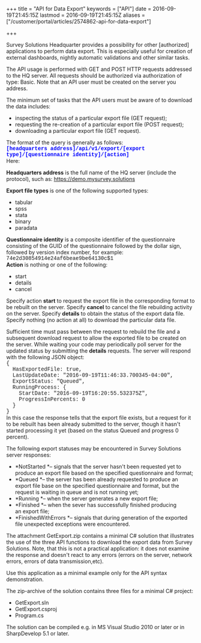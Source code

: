 +++
title = "API for Data Export"
keywords = ["API"]
date = 2016-09-19T21:45:15Z
lastmod = 2016-09-19T21:45:15Z
aliases = ["/customer/portal/articles/2574862-api-for-data-export"]

+++

Survey Solutions Headquarter provides a possibility for other
\[authorized\] applications to perform data export. This is especially
useful for creation of external dashboards, nightly automatic
validations and other similar tasks.  
  
The API usage is performed with GET and POST HTTP requests addressed to
the HQ server. All requests should be authorized via authorization of
type: Basic. Note that an API user must be created on the server you
address.  
  
The minimum set of tasks that the API users must be aware of to download
the data includes:

-   inspecting the status of a particular export file (GET request);
-   requesting the re-creation of a particular export file (POST
    request);
-   downloading a particular export file (GET request).

  
The format of the query is generally as follows:  
**<span style="color:#0000FF;"><span
style="font-family:courier new,courier,monospace;">\[headquarters
address\]/api/v1/export/\[export type\]/\[questionnaire
identity\]/\[action\]</span></span>**  
Here:  
  
**Headquarters address** is the full name of the HQ server (include the
protocol), such as: https://demo.mysurvey.solutions  
  
**Export file types** is one of the following supported types:

-   tabular
-   spss
-   stata
-   binary
-   paradata

  
**Questionnaire identity** is a composite identifier of the
questionnaire consisting of the GUID of the questionnaire followed by
the dollar sign, followed by version index number, for example:  
<span
style="font-family:courier new,courier,monospace;">74e2d30854914e24af6beae9be64130c$1</span>  
**Action** is nothing or one of the following:

-   start
-   details
-   cancel

  
Specify action **start** to request the export file in the corresponding
format to be rebuilt on the server. Specify **cancel** to cancel the
file rebuilding activity on the server. Specify **details** to obtain
the status of the export data file. Specify nothing (no action at all)
to download the particular data file.  
  
Sufficient time must pass between the request to rebuild the file and a
subsequent download request to allow the exported file to be created on
the server. While waiting your code may periodically poll server for the
updated status by submitting the **details** requests. The server will
respond with the following JSON object:  
<span style="font-family:courier new,courier,monospace;">{  
  HasExportedFile: true,  
  LastUpdateDate: "2016-09-19T11:46:33.700345-04:00",  
  ExportStatus: "Queued",  
  RunningProcess: {  
    StartDate: "2016-09-19T16:20:55.532375Z",  
    ProgressInPercents: 0  
  }  
}</span>  
In this case the response tells that the export file exists, but a
request for it to be rebuilt has been already submitted to the server,
though it hasn't started processing it yet (based on the status Queued
and progress 0 percent).  
  
The following export statuses may be encountered in Survey Solutions
server responses:

-   *NotStarted *– signals that the server hasn't been requested yet to
    produce an export file based on the specified questionnaire and
    format;
-   *Queued *– the server has been already requested to produce an
    export file base on the specified questionnaire and format, but the
    request is waiting in queue and is not running yet;
-   *Running *– when the server generates a new export file;
-   *Finished *– when the sever has successfully finished producing
    an export file;
-   *FinishedWithErrors *– signals that during generation of
    the exported file unexpected exceptions were encountered.

  
The attachment <span class="underline">GetExport.zip</span> contains a
minimal C\# solution that illustrates the use of the three API functions
to download the export data from Survey Solutions. Note, that this is
not a practical application: it does not examine the response and
doesn't react to any errors (errors on the server, network errors,
errors of data transmission,etc).  
  
Use this application as a minimal example only for the API syntax
demonstration.  
  
The zip-archive of the solution contains three files for a minimal C\#
project:

-   GetExport.sln
-   GetExport.csproj
-   Program.cs

  
The solution can be compiled e.g. in MS Visual Studio 2010 or later or
in SharpDevelop 5.1 or later.
